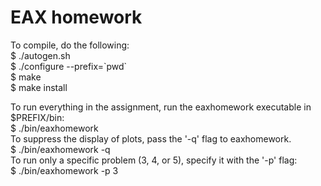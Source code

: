 EAX homework
=======================

To compile, do the following:  
$ ./autogen.sh  
$ ./configure --prefix=\`pwd\`  
$ make  
$ make install  

To run everything in the assignment, run the eaxhomework executable in
$PREFIX/bin:  
$ ./bin/eaxhomework  
To suppress the display of plots, pass the '-q' flag to eaxhomework.  
$ ./bin/eaxhomework -q  
To run only a specific problem (3, 4, or 5), specify it with the '-p' flag:  
$ ./bin/eaxhomework -p 3
